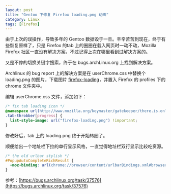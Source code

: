 ```yaml
---
layout: post
title: "Gentoo 下修复 Firefox loading.png 动画"
category: Linux
tags: [Firefox]
---
```


由于上次的误操作，导致多年的 Gentoo 数据毁于一旦。辛辛苦苦到现在，终于有些恢复原样了，只是 Firefox 的tab 上的圈圈在载入网页时一动不动，Mozilla Firefox 社区一直没有解决方案，不过记得上次在哪里看到过解决方案的。

又是不停的切换关键字搜索，终于在 bugs.archLinux.org 上找到解决方案。

<!-- more -->

Archlinux 的 bug report 上的解决方案是在 userChrome.css 中替换个 loading.png 的图片，下载图片 [firefox-loading](//cdn.09hd.com/images/2014/06/firefox-loading.png)，并置入 Firefox 的 profiles 下的 chrome 文件夹中。

编辑 userChrome.css 文件，添加如下：

```css
/* fix tab loading icon */
@namespace url(http://www.mozilla.org/keymaster/gatekeeper/there.is.only.xul);
.tab-throbber[progress] {
  list-style-image: url("firefox-loading.png") !important;
}
```

修改好后，tab 上的 loading.png 终于开始转圈了。

顺便给出一个地址栏下拉的单行显示风格，一直觉得地址栏双行显示比较吃资源。

```css
/* the old urlbar stylish */
#PopupAutoCompleteRichResult {
  -moz-binding: url(chrome://browser/content/urlbarBindings.xml#browser-autocomplete-result-popup) !important;
}
```

参考：[https://bugs.archlinux.org/task/37576](https://bugs.archlinux.org/task/37576)
